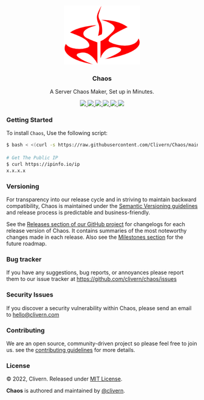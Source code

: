 <p align="center">
    <img alt="Chaos Logo" src="/static/logo.png?v=0.1.0" width="200" />
    <h3 align="center">Chaos</h3>
    <p align="center">A Server Chaos Maker, Set up in Minutes.</p>
    <p align="center">
        <a href="https://github.com/Clivern/Chaos/actions/workflows/api.yml">
            <img src="https://github.com/Clivern/Chaos/actions/workflows/api.yml/badge.svg">
        </a>
        <a href="https://github.com/Clivern/Chaos/actions/workflows/ui.yml">
            <img src="https://github.com/Clivern/Chaos/actions/workflows/ui.yml/badge.svg">
        </a>
        <a href="https://github.com/Clivern/Chaos/releases">
            <img src="https://img.shields.io/badge/Version-v0.1.0-red.svg">
        </a>
        <a href="https://goreportcard.com/report/github.com/Clivern/Chaos">
            <img src="https://goreportcard.com/badge/github.com/clivern/Chaos?v=1.0.0">
        </a>
        <a href="https://godoc.org/github.com/clivern/chaos">
            <img src="https://godoc.org/github.com/clivern/chaos?status.svg">
        </a>
        <a href="https://github.com/Clivern/Chaos/blob/main/LICENSE">
            <img src="https://img.shields.io/badge/LICENSE-MIT-orange.svg">
        </a>
    </p>
</p>


### Getting Started

To install `Chaos`, Use the following script:

```zsh
$ bash < <(curl -s https://raw.githubusercontent.com/Clivern/Chaos/main/deployment/ubuntu/install.sh)

# Get The Public IP
$ curl https://ipinfo.io/ip
x.x.x.x
```

### Versioning

For transparency into our release cycle and in striving to maintain backward compatibility, Chaos is maintained under the [Semantic Versioning guidelines](https://semver.org/) and release process is predictable and business-friendly.

See the [Releases section of our GitHub project](https://github.com/clivern/chaos/releases) for changelogs for each release version of Chaos. It contains summaries of the most noteworthy changes made in each release. Also see the [Milestones section](https://github.com/clivern/chaos/milestones) for the future roadmap.


### Bug tracker

If you have any suggestions, bug reports, or annoyances please report them to our issue tracker at https://github.com/clivern/chaos/issues


### Security Issues

If you discover a security vulnerability within Chaos, please send an email to [hello@clivern.com](mailto:hello@clivern.com)


### Contributing

We are an open source, community-driven project so please feel free to join us. see the [contributing guidelines](CONTRIBUTING.md) for more details.


### License

© 2022, Clivern. Released under [MIT License](https://opensource.org/licenses/mit-license.php).

**Chaos** is authored and maintained by [@clivern](http://github.com/clivern).
